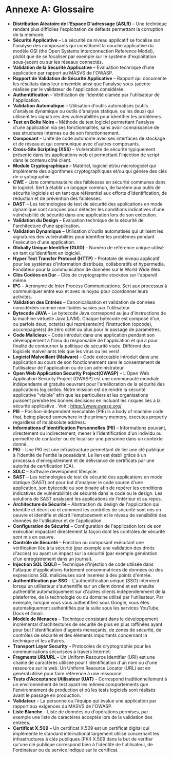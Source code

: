 # Annexe A: Glossaire

- **Distribution Aléatoire de l'Espace D'adressage (ASLR)** – Une technique rendant plus difficiles l'exploitation de défauts permettant la corruption de la mémoire.
- **Sécurité Applicative** – La sécurité de niveau applicatif se focalise sur l'analyse des composants qui constituent la couche applicative du modèle OSI (the Open Systems Interconnection Reference Model), plutôt que de se focaliser par exemple sur le système d'exploitation sous-jacent ou sur les réseaux connectés.
- **Validation de la Sécurité Applicative** – Evaluation technique d'une application par rapport au MASVS de l'OWASP.
- **Rapport de Validation de Sécurité Applicative** – Rapport qui documente les résultats dans leur ensemble ainsi que l'analyse sous-jacente réalisée par le validateur de l'application considérée.
- **Authentification** – Vérification de l'identité clamée par l'utilisateur de l'application.
- **Validation Automatique** – Utilisation d'outils automatisés (outils d'analyse dynamique ou outils d'analyse statique, ou les deux) qui utilisent les signatures des vulnérabilités pour identifier les problèmes.
- **Test en Boîte Noire** – Méthode de test logiciel permettant l'analyse d'une application via ses fonctionnalités, sans avoir connaissance de ses structures internes ou de son fonctionnement.
- **Composant** – Unité de code autonome avec ses interfaces de stockage et de réseau et qui communique avec d'autres composants.
- **Cross-Site Scripting (XSS)** – Vulnérabilité de sécurité typiquement présente dans les applications web et permettant l'injection de script dans le contenu côté client.
- **Module Cryptographique** – Matériel, logiciel et/ou micrologiciel qui implémente des algorithmes cryptographiques et/ou qui génère des clés de cryptographie.
- **CWE** – Liste communautaire des faiblesses en sécurité communes dans le logiciel. Sert à établir un langage commun, de barème aux outils de sécurité logiciels et en tant que référentiel aux efforts d'identification, de réduction et de prévention des faiblesses.
- **DAST** – Les technologies de test de sécurité des applications en mode dynamique sont conçues pour détecter les conditions indicatives d'une vulnérabilité de sécurité dans une application lors de son exécution.
- **Validation du Design** – Evaluation technique de la sécurité de l'architecture d'une application.
- **Validation Dynamique** – Utilisation d'outils automatisés qui utilisent les signatures des vulnérabilités pour identifier les problèmes pendant l'exécution d'une application.
- **Globally Unique Identifier (GUID)** – Numéro de référence unique utilisé en tant qu'identifiant en logiciel.
- **Hyper Text Transfer Protocol (HTTP)** – Prototole de niveau applicatif pour les systèmes d'information distribués, collaboratifs et hypermedia. Fondateur pour la communication de données sur le World Wide Web.
- **Clés Codées en Dur** – Clés de cryptographie stockées sur l'appareil même.
- **IPC** – Acronyme de Inter Process Communications. Sert aux processus à communiquer entre eux et avec le noyau pour coordonner leurs activités.
- **Validation des Entrées** – Canonicalisation et validation de données considérées comme non-fiables saisies par l'utilisateur.
- **Bytecode JAVA** – Le bytecode Java correspond au jeu d'instructions de la machine virtuelle Java (JVM). Chaque bytecode est composé d'un, ou parfois deux, octet(s) qui représente(nt) l'instruction (opcode), accompagné(s) de zéro octet ou plus pour le passage de paramètres.
- **Code Malicieux** – Code introduit dans une application pendant son développement à l'insu du responsable de l'application et qui a pour finalité de contourner la politique de sécurité visée. Différent des logiciels malveillants tels que les virus ou les vers!
- **Logiciel Malveillant (Malware)** – Code exécutable introduit dans une application au cours de son fonctionnement sans le consentement de l'utilisateur de l'application ou de son administrateur.
- **Open Web Application Security Project(OWASP)** – L'Open Web Application Security Project (OWASP) est une communauté mondiale indépendante et gratuite oeuvrant pour l'amélioration de la sécurité des applications logicielles. Notre mission est de rendre la sécurité applicative "visible" afin que les particuliers et les organisations puissent prendre les bonnes décisions en incluant les risques liés à la sécurité applicative . Voir : <https://www.owasp.org/>
- **PIE** – Position-independent executable (PIE) is a body of machine code that, being placed somewhere in the primary memory, executes properly regardless of its absolute address.
- **Informations d'Identification Personnelles (PII)** – Informations pouvant, directement ou indirectement, mener à l'identification d'un individu ou permettre de contacter ou de localiser une personne dans un contexte donné.
- **PKI** – Une PKI est une infrastructure permettant de lier une clé publique à l'identité de l'entité la possédant. Le lien est établi grâce à un processus d'enregistrement et de délivrance de certificats  par une autorité de certification (CA).
- **SDLC** – Software development lifecycle.
- **SAST** – Les technologies de test de sécurité des applications en mode statique (SAST) ont pour but d'analyser le code source d'une application, son bytecode ou son binaire afin de repérer les conditions indicatives de vulnérabilités de sécurité dans le code ou le design. Les solutions de SAST analysent les applications de l'intérieur et au repos.
- **Architecture de Sécurité** – Abstraction du design de l'application qui identifie et décrit où et comment les contrôles de sécurité sont mis en oeuvre et identifie et décrit l'emplacement et le niveau de sensibilité des données de l'utilisateur et de l'application.
- **Configuration de Sécurité** – Configuration de l'application lors de son exécution impactant directement la façon dont les contrôles de sécurité sont mis en oeuvre.
- **Contrôle de Sécurité** – Fonction ou composant exécutant une vérification liée à la sécurité (par exemple une validation des droits d'accès) ou ayant un impact sur la sécurité (par exemple génération d'un enregistrement dans un journal).
- **Injection SQL (SQLi)** – Technique d'injection de code utilisée dans l'attaque d'applications fortement consommatrices de données où des expressions SQL malicieuses sont insérées à des points d'entrée.
- **Authentification par SSO** – L'authentification unique (SSO) intervient lorsqu'un utilisateur s'authentifie sur un client donné et est ensuite authentifié automatiquement sur d'autres clients indépendemment de la plateforme, de la technologie ou du domaine utilisé par l'utilisateur. Par exemple, lorsque vous vous authentifiez sous Google, vous êtes automatiquement authentifiés par la suite sous les services YouTube, Docs et Gmail.
- **Modèle de Menaces** – Technique consistant dans le développement incrémental d'architectures de sécurité de plus en plus raffinées ayant pour but l'identification d'agents menaçants, de zones de sécurité, de contrôles de sécurité et des éléments importants concernant la technique et les affaires.
- **Transport Layer Security** – Protocoles de cryptographie pour les communications sécurisées à travers Internet.
- **Fragments URI/URL** – Un Uniform Resource Identifier (URI) est une chaîne de caractères utilisée pour l'identification d'un nom ou d'une ressource sur le web. Un Uniform Resource Locator (URL) est en général utilisé pour faire référence à une ressource.
- **Tests d'Acceptance Utilisateur (UAT)** – Correspond traditionnellement à un environnement de test ayant les mêmes comportements que l'environnement de production et où les tests logiciels sont réalisés avant le passage en production.
- **Validateur** – La personne ou l'équipe qui évalue une application par rapport aux exigences du MASVS de l'OWASP.
- **Liste Blanche** – Liste de données ou d'opérations permises, par exemple une liste de caractères acceptés lors de la validation des entrées.
- **Certificat X.509** – Un certificat X.509 est un certificat digital qui implémente le standard international largement utilisé concernant les infrastructures à clés publiques (PKI) X.509 dans le but de vérifier qu'une clé publique correspond bien à l'identité de l'utilisateur, de l'ordinateur ou du service indiqué sur le certificat.
